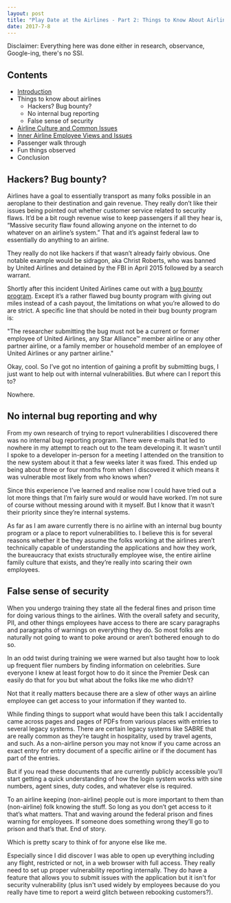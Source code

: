 ```yaml
---
layout: post
title: "Play Date at the Airlines - Part 2: Things to Know About Airlines"
date: 2017-7-8
---
```


Disclaimer: Everything here was done either in research, observance, Google-ing, there's no SSI.

## Contents

* [Introduction](https://avizc.github.io/2017/07/08/play-date-at-airlines-part-1.html)
* Things to know about airlines
    * Hackers? Bug bounty?
    * No internal bug reporting
    * False sense of security
* [Airline Culture and Common Issues](https://avizc.github.io/2017/07/08/play-date-at-airlines-part-3.html)
* [Inner Airline Employee Views and Issues](https://avizc.github.io/2017/07/08/play-date-at-airlines-part-4.html)
* Passenger walk through
* Fun things observed
* Conclusion

## Hackers? Bug bounty?

Airlines have a goal to essentially transport as many folks possible in an aeroplane to their destination and gain revenue. They really don’t like their issues being pointed out whether customer service related to security flaws. It’d be a bit rough revenue wise to keep passengers if all they hear is, “Massive security flaw found allowing anyone on the internet to do whatever on an airline’s system.” That and it’s against federal law to essentially do anything to an airline.

They really do not like hackers if that wasn’t already fairly obvious. One notable example would be sidragon, aka Christ Roberts, who was banned by United Airlines and detained by the FBI in April 2015 followed by a search warrant.

Shortly after this incident United Airlines came out with a [bug bounty program](https://www.united.com/web/en-US/content/Contact/bugbounty.aspx). Except it’s a rather flawed bug bounty program with giving out miles instead of a cash payout, the limitations on what you’re allowed to do are strict. A specific line that should be noted in their bug bounty program is:

"The researcher submitting the bug must not be a current or former employee of United Airlines, any Star Alliance™ member airline or any other partner airline, or a family member or household member of an employee of United Airlines or any partner airline."

Okay, cool. So I’ve got no intention of gaining a profit by submitting bugs, I just want to help out with internal vulnerabilities. But where can I report this to?

Nowhere.

## No internal bug reporting and why

From my own research of trying to report vulnerabilities I discovered there was no internal bug reporting program. There were e-mails that led to nowhere in my attempt to reach out to the team developing it. It wasn’t until I spoke to a developer in-person for a meeting I attended on the transition to the new system about it that a few weeks later it was fixed. This ended up being about three or four months from when I discovered it which means it was vulnerable most likely from who knows when?

Since this experience I’ve learned and realise now I could have tried out a lot more things that I’m fairly sure would or would have worked. I’m not sure of course without messing around with it myself. But I know that it wasn’t their priority since they’re internal systems.

As far as I am aware currently there is no airline with an internal bug bounty program or a place to report vulnerabilities to. I believe this is for several reasons whether it be they assume the folks working at the airlines aren’t technically capable of understanding the applications and how they work, the bureaucracy that exists structurally employee wise, the entire airline family culture that exists, and they’re really into scaring their own employees.

## False sense of security

When you undergo training they state all the federal fines and prison time for doing various things to the airlines. With the overall safety and security, PII, and other things employees have access to there are scary paragraphs and paragraphs of warnings on everything they do. So most folks are naturally not going to want to poke around or aren’t bothered enough to do so.

In an odd twist during training we were warned but also taught how to look up frequent flier numbers by finding information on celebrities. Sure everyone I knew at least forgot how to do it since the Premier Desk can easily do that for you but what about the folks like me who didn’t?

Not that it really matters because there are a slew of other ways an airline employee can get access to your information if they wanted to.

While finding things to support what would have been this talk I accidentally came across pages and pages of PDFs from various places with entries to several legacy systems. There are certain legacy systems like SABRE that are really common as they’re taught in hospitality, used by travel agents, and such. As a non-airline person you may not know if you came across an exact entry for entry document of a specific airline or if the document has part of the entries.

But if you read these documents that are currently publicly accessible you’ll start getting a quick understanding of how the login system works with sine numbers, agent sines, duty codes, and whatever else is required.

To an airline keeping (non-airline) people out is more important to them than (non-airline) folk knowing the stuff. So long as you don’t get access to it that’s what matters. That and waving around the federal prison and fines warning for employees. If someone does something wrong they’ll go to prison and that’s that. End of story.

Which is pretty scary to think of for anyone else like me.

Especially since I did discover I was able to open up everything including any flight, restricted or not, in a web browser with full access. They really need to set up proper vulnerability reporting internally. They do have a feature that allows you to submit issues with the application but it isn't for security vulnerability (plus isn't used widely by employees because do you really have time to report a weird glitch between rebooking customers?).

